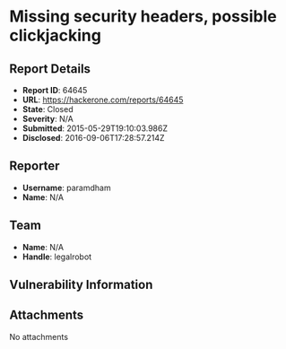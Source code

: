 # Missing security headers, possible clickjacking

## Report Details
- **Report ID**: 64645
- **URL**: https://hackerone.com/reports/64645
- **State**: Closed
- **Severity**: N/A
- **Submitted**: 2015-05-29T19:10:03.986Z
- **Disclosed**: 2016-09-06T17:28:57.214Z

## Reporter
- **Username**: paramdham
- **Name**: N/A

## Team
- **Name**: N/A
- **Handle**: legalrobot

## Vulnerability Information


## Attachments
No attachments

